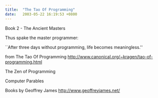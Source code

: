 ```yaml
---
title:  "The Tao Of Programming"
date:   2003-05-22 16:19:53 +0800
---
```


Book 2 - The Ancient Masters  

Thus spake the master programmer:

``After three days without programming, life becomes meaningless.''

from The Tao Of Programming http://www.canonical.org/~kragen/tao-of-programming.html   

The Zen of Programming

Computer Parables

Books by Geoffrey James http://www.geoffreyjames.net/   

